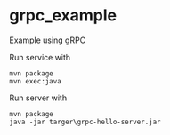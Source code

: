 # grpc_example
Example using gRPC

Run service with
````
mvn package
mvn exec:java
````
Run server with
````
mvn package
java -jar targer\grpc-hello-server.jar
````

